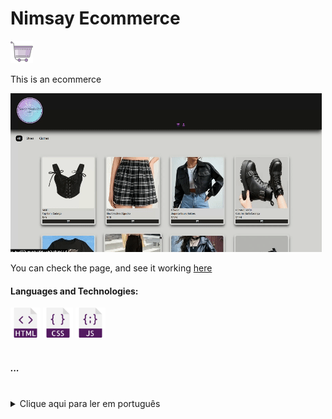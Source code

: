 <h1>Nimsay Ecommerce</h1>  <img src="icons/icons8-cart-64.png" width="36"/>
  <p>This is an ecommerce</p>

![image](testesite.gif)

  
  <p>You can check the page, and see it working <a href="https://yasminconstantino.github.io/WebStore-Site/">here</a></p>

  <h4> Languages and Technologies:</h4>
  <div>
    <img src="icons/html.png" width="48"/>
    <img src="icons/css.png" width="48"/>
    <img src="icons/javascript.png" width="48"/>
  </div>
<br>
<h5>...</h5>
<br>
<section>
  <details>
    <summary>Clique aqui para ler em português</summary>
    <p>Esse é um ecommerce</p>
    <p>Você pode acessar a página e ver ela funcionando <a href="https://yasminconstantino.github.io/WebStore-Site/">aqui</a></p>
    <h4>Linguagens e tecnologias utilizadas:</h4>
    <div>
        <img src="icons/html.png" width="38"/>
        <img src="icons/css.png" width="38"/>
        <img src="icons/javascript.png" width="38"/>
    </div>
  </details>
</section>
